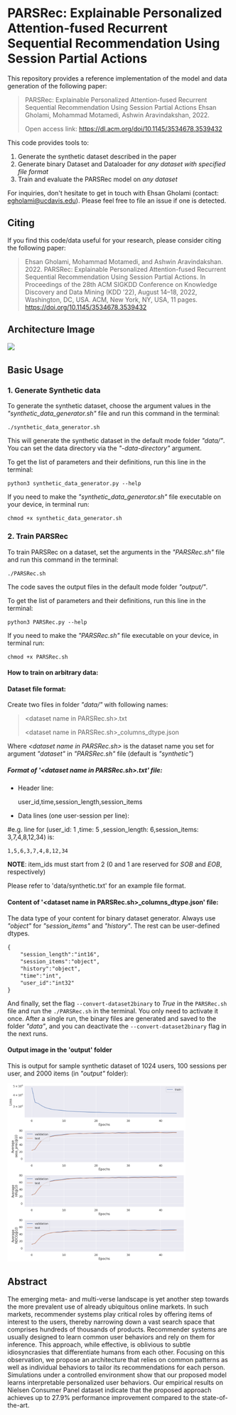 # PARSRec: Explainable Personalized Attention-fused Recurrent Sequential Recommendation Using Session Partial Actions

This repository provides a reference implementation of the model and data generation of the following paper:

> PARSRec: Explainable Personalized Attention-fused Recurrent Sequential Recommendation Using Session Partial Actions
> Ehsan Gholami, Mohammad Motamedi, Ashwin Aravindakshan, 2022.
>  
> Open access link: https://dl.acm.org/doi/10.1145/3534678.3539432

This code provides tools to:
1. Generate the synthetic dataset described in the paper
2. Generate binary Dataset and Dataloader for *any dataset with specified file format*
3. Train and evaluate the PARSRec model on *any dataset*

For inquiries, don't hesitate to get in touch with Ehsan Gholami (contact: egholami@ucdavis.edu). Please feel free to file an issue if one is detected.

## Citing

If you find this code/data useful for your research, please consider citing the following paper:
> Ehsan Gholami, Mohammad Motamedi, and Ashwin Aravindakshan. 2022. PARSRec: Explainable Personalized Attention-fused Recurrent Sequential Recommendation Using Session Partial Actions. In Proceedings of the 28th ACM SIGKDD Conference on Knowledge Discovery and Data Mining (KDD ’22),  August 14–18, 2022, Washington, DC, USA. ACM, New York, NY, USA, 11 pages. https://doi.org/10.1145/3534678.3539432

## Architecture Image


<img src="https://user-images.githubusercontent.com/17379116/172081336-f1d4372d-edee-4fe8-800c-956850e10c8d.jpg" width="400">


## Basic Usage
### 1. Generate Synthetic data
To generate the synthetic dataset, choose the argument values in the *"synthetic_data_generator.sh"* file and run this command in the terminal:

    ./synthetic_data_generator.sh

This will generate the synthetic dataset in the default mode folder *"data/"*. You can set the data directory via the *"-data-directory"* argument.

To get the list of parameters and their definitions, run this line in the terminal:

    python3 synthetic_data_generator.py --help
    
If you need to make the *"synthetic_data_generator.sh"* file executable on your device, in terminal run:
 
    chmod +x synthetic_data_generator.sh

### 2. Train PARSRec

To train PARSRec on a dataset, set the arguments in the *"PARSRec.sh"* file and run this command in the terminal:

    ./PARSRec.sh

The code saves the output files in the default mode folder *"output/"*.

To get the list of parameters and their definitions, run this line in the terminal:

    python3 PARSRec.py --help
    
If you need to make the *"PARSRec.sh"* file executable on your device, in terminal run:
 
    chmod +x PARSRec.sh

#### How to train on arbitrary data:

#### Dataset file format:

Create two files in folder *"data/"* with following names:

> \<dataset name in PARSRec.sh\>.txt
> 
> \<dataset name in PARSRec.sh\>_columns_dtype.json

Where *\<dataset name in PARSRec.sh\>* is the dataset name you set for argument *"dataset"* in *"PARSRec.sh"* file (default is *"synthetic"*)

##### Format of '\<dataset name in PARSRec.sh\>.txt' file:

- Header line:
    
    user_id,time,session_length,session_items
    
- Data lines (one user-session per line):

#e.g. line for (user_id: 1 ,time: 5 ,session_length: 6,session_items: 3,7,4,8,12,34) is:

    1,5,6,3,7,4,8,12,34
    
**NOTE**: item_ids must start from 2 (0 and 1 are reserved for *SOB* and *EOB*, respectively)

Please refer to 'data/synthetic.txt' for an example file format.

#### Content of '\<dataset name in PARSRec.sh\>_columns_dtype.json' file:

The data type of your content for binary dataset generator. Always use *"object"* for *"session_items"* and *"history"*. The rest can be user-defined dtypes.

    {
        "session_length":"int16",
        "session_items":"object", 
        "history":"object", 
        "time":"int", 
        "user_id":"int32"
    }

And finally, set the flag ```--convert-dataset2binary``` to *True* in the ```PARSRec.sh``` file and run the ```./PARSRec.sh``` in the terminal. You only need to activate it once. After a single run, the binary files are generated and saved to the folder *"data"*, and you can deactivate the ```--convert-dataset2binary``` flag in the next runs.

#### Output image in the 'output' folder

This is output for sample synthetic dataset of 1024 users, 100 sessions per user, and 2000 items (in *"output"* folder):

<img src="output/perf_loss.png" width="400">

## Abstract

The emerging meta- and multi-verse landscape is yet another step towards the more prevalent use of already ubiquitous online markets. In such markets, recommender systems play critical roles by offering items of interest to the users, thereby narrowing down a vast search space that comprises hundreds of thousands of products. Recommender systems are usually designed to learn common user behaviors and rely on them for inference. This approach, while effective, is oblivious to subtle idiosyncrasies that differentiate humans from each other. Focusing on this observation, we propose an architecture that relies on common patterns as well as individual behaviors to tailor its recommendations for each person. Simulations under a controlled environment show that our proposed model learns interpretable personalized user behaviors. Our empirical results on Nielsen Consumer Panel dataset indicate that the proposed approach achieves up to 27.9% performance improvement compared to the state-of-the-art.

